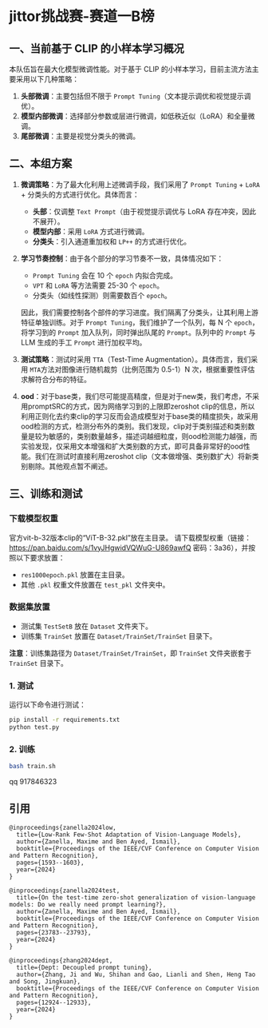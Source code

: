 # jittor挑战赛-赛道一B榜

## 一、当前基于 CLIP 的小样本学习概况

本队伍旨在最大化模型微调性能。对于基于 CLIP 的小样本学习，目前主流方法主要采用以下几种策略：

1. **头部微调**：主要包括但不限于 `Prompt Tuning`（文本提示调优和视觉提示调优）。
2. **模型内部微调**：选择部分参数或层进行微调，如低秩近似（LoRA）和全量微调。
3. **尾部微调**：主要是视觉分类头的微调。

## 二、本组方案

1. **微调策略**：为了最大化利用上述微调手段，我们采用了 `Prompt Tuning` + `LoRA` + 分类头的方式进行优化。具体而言：
   - **头部**：仅调整 `Text Prompt`（由于视觉提示调优与 LoRA 存在冲突，因此不展开）。
   - **模型内部**：采用 `LoRA` 方式进行微调。
   - **分类头**：引入通道重加权和 `LP++` 的方式进行优化。

2. **学习节奏控制**：由于各个部分的学习节奏不一致，具体情况如下：
   - `Prompt Tuning` 会在 10 个 `epoch` 内拟合完成。
   - `VPT` 和 `LoRA` 等方法需要 25-30 个 `epoch`。
   - 分类头（如线性探测）则需要数百个 `epoch`。

   因此，我们需要控制各个部件的学习进度。我们隔离了分类头，让其利用上游特征单独训练。对于 `Prompt Tuning`，我们维护了一个队列，每 N 个 `epoch`，将学习到的 `Prompt` 加入队列，同时弹出队尾的 `Prompt`。队列中的 `Prompt` 与 LLM 生成的手工 `Prompt` 进行加权平均。

3. **测试策略**：测试时采用 `TTA`（Test-Time Augmentation）。具体而言，我们采用 `MTA`方法对图像进行随机裁剪（比例范围为 0.5-1）N 次，根据重要性评估求解符合分布的特征。

4. **ood**：对于base类，我们尽可能提高精度，但是对于new类，我们考虑，不采用promptSRC的方式，因为网络学习到的上限即zeroshot clip的信息，所以利用正则化去约束clip的学习反而会造成模型对于base类的精度损失，故采用ood检测的方式，检测分布外的类别。我们发现，clip对于类别描述和类别数量是较为敏感的，类别数量越多，描述词越细粒度，则ood检测能力越强，而实验发现，仅采用文本增强和扩大类别数的方式，即可具备非常好的ood性能。我们在测试时直接利用zeroshot clip（文本做增强、类别数扩大）将新类别剔除。其他观点暂不阐述。

## 三、训练和测试

### 下载模型权重

官方vit-b-32版本clip的“ViT-B-32.pkl”放在主目录。
请下载模型权重（链接：https://pan.baidu.com/s/1vyJHgwidVQWuG-U869awfQ 密码：3a36），并按照以下要求放置：

- `res1000epoch.pkl` 放置在主目录。
- 其他 `.pkl` 权重文件放置在 `test_pkl` 文件夹中。

### 数据集放置

- 测试集 `TestSetB` 放在 `Dataset` 文件夹下。
- 训练集 `TrainSet` 放置在 `Dataset/TrainSet/TrainSet` 目录下。

**注意**：训练集路径为 `Dataset/TrainSet/TrainSet`，即 `TrainSet` 文件夹嵌套于 `TrainSet` 目录下。

### 1. 测试

运行以下命令进行测试：

```bash
pip install -r requirements.txt
python test.py
```
### 2. 训练
```bash
bash train.sh
```
qq 917846323
## 引用
```
@inproceedings{zanella2024low,
  title={Low-Rank Few-Shot Adaptation of Vision-Language Models},
  author={Zanella, Maxime and Ben Ayed, Ismail},
  booktitle={Proceedings of the IEEE/CVF Conference on Computer Vision and Pattern Recognition},
  pages={1593--1603},
  year={2024}
}

@inproceedings{zanella2024test,
  title={On the test-time zero-shot generalization of vision-language models: Do we really need prompt learning?},
  author={Zanella, Maxime and Ben Ayed, Ismail},
  booktitle={Proceedings of the IEEE/CVF Conference on Computer Vision and Pattern Recognition},
  pages={23783--23793},
  year={2024}
}

@inproceedings{zhang2024dept,
  title={Dept: Decoupled prompt tuning},
  author={Zhang, Ji and Wu, Shihan and Gao, Lianli and Shen, Heng Tao and Song, Jingkuan},
  booktitle={Proceedings of the IEEE/CVF Conference on Computer Vision and Pattern Recognition},
  pages={12924--12933},
  year={2024}
}
```
